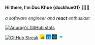 
#### Hi there, I'm Duc Khue {duckhue01}  👋👋👋
*a software engineer and ***react*** enthusiast*


[![Anurag's GitHub stats](https://github-readme-stats.vercel.app/api?username=duckhue01)](https://github.com/anuraghazra/github-readme-stats)

[![GitHub Streak](https://github-readme-streak-stats.herokuapp.com/?user=duckhue01)](https://git.io/streak-stats)
![](./image/javascript.png)
![](./image/typescript.png)
![](./image/react.png)
![](./image/go.png)
